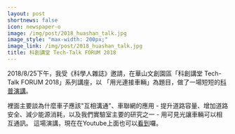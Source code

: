 ```yaml
---
layout: post
shortnews: false
icon: newspaper-o
image: /img/post/2018_huashan_talk.jpg
image_style: "max-width: 200px;"
image_link: /img/post/2018_huashan_talk.jpg
title: 科創講堂 Tech-Talk FORUM 2018
---
```


2018/8/25下午，我受《科學人雜誌》邀請，在華山文創園區「科創講堂 Tech-Talk FORUM 2018」系列講座，以
「用光連接車輛」為題目，做了一場短短的[科普演講](https://www.youtube.com/watch?v=DVeyv7r2wQE)。

裡面主要談為什麼車子應該"互相溝通"、車聯網的應用 - 提升道路容量、增加道路安全、減少能源消耗，以及我們實驗室主要的研究之一 - 用可見光讓車輛可以相互通訊。
這場演講，現在在Youtube上面也可以[看到](https://www.youtube.com/watch?v=DVeyv7r2wQE)囉。

